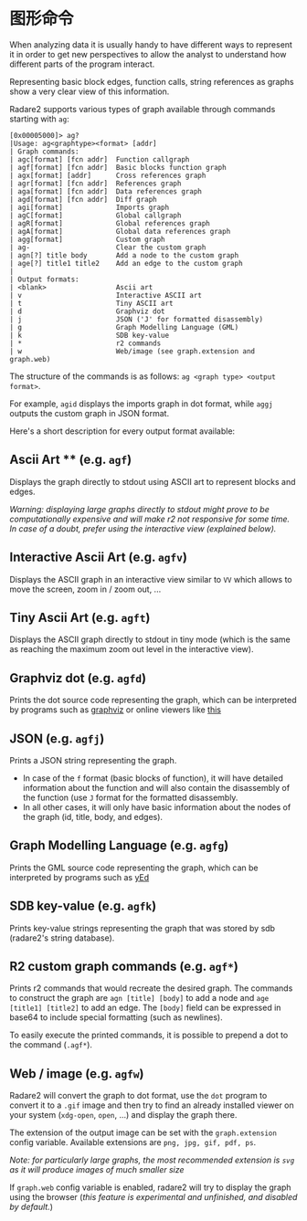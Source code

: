 # 图形命令

When analyzing data it is usually handy to have different ways to represent it in order to get new perspectives to allow the analyst to understand how different parts of the program interact.

Representing basic block edges, function calls, string references as graphs show a very clear view of this information.

Radare2 supports various types of graph available through commands starting with `ag`:

```text
[0x00005000]> ag?
|Usage: ag<graphtype><format> [addr]
| Graph commands:
| agc[format] [fcn addr]  Function callgraph
| agf[format] [fcn addr]  Basic blocks function graph
| agx[format] [addr]      Cross references graph
| agr[format] [fcn addr]  References graph
| aga[format] [fcn addr]  Data references graph
| agd[format] [fcn addr]  Diff graph
| agi[format]             Imports graph
| agC[format]             Global callgraph
| agR[format]             Global references graph
| agA[format]             Global data references graph
| agg[format]             Custom graph
| ag-                     Clear the custom graph
| agn[?] title body       Add a node to the custom graph
| age[?] title1 title2    Add an edge to the custom graph
|
| Output formats:
| <blank>                 Ascii art
| v                       Interactive ASCII art
| t                       Tiny ASCII art
| d                       Graphviz dot
| j                       JSON ('J' for formatted disassembly)
| g                       Graph Modelling Language (GML)
| k                       SDB key-value
| *                       r2 commands
| w                       Web/image (see graph.extension and graph.web)
```

The structure of the commands is as follows: `ag <graph type> <output format>`.

For example, `agid` displays the imports graph in dot format, while `aggj` outputs the custom graph in JSON format.

Here's a short description for every output format available:

## Ascii Art \*\* \(e.g. `agf`\)

Displays the graph directly to stdout using ASCII art to represent blocks and edges.

_Warning: displaying large graphs directly to stdout might prove to be computationally expensive and will make r2 not responsive for some time. In case of a doubt, prefer using the interactive view \(explained below\)._

## Interactive Ascii Art \(e.g. `agfv`\)

Displays the ASCII graph in an interactive view similar to `VV` which allows to move the screen, zoom in / zoom out, ...

## Tiny Ascii Art \(e.g. `agft`\)

Displays the ASCII graph directly to stdout in tiny mode \(which is the same as reaching the maximum zoom out level in the interactive view\).

## Graphviz dot    \(e.g. `agfd`\)

Prints the dot source code representing the graph, which can be interpreted by programs such as [graphviz](https://graphviz.gitlab.io/download/) or online viewers like [this](http://www.webgraphviz.com/)

## JSON    \(e.g. `agfj`\)

Prints a JSON string representing the graph.

* In case of the `f` format \(basic blocks of function\), it will have detailed information about the function and will also contain the disassembly of the function \(use `J` format for the formatted disassembly.
* In all other cases, it will only have basic information about the nodes of the graph \(id, title, body, and edges\).

## Graph Modelling Language \(e.g. `agfg`\)

Prints the GML source code representing the graph, which can be interpreted by programs such as [yEd](https://www.yworks.com/products/yed/download)

## SDB key-value \(e.g. `agfk`\)

Prints key-value strings representing the graph that was stored by sdb \(radare2's string database\).

## R2 custom graph commands \(e.g. `agf*`\)

Prints r2 commands that would recreate the desired graph. The commands to construct the graph are `agn [title] [body]` to add a node and `age [title1] [title2]` to add an edge. The `[body]` field can be expressed in base64 to include special formatting \(such as newlines\).

To easily execute the printed commands, it is possible to prepend a dot to the command \(`.agf*`\).

## Web / image    \(e.g. `agfw`\)

Radare2 will convert the graph to dot format, use the `dot` program to convert it to a `.gif` image and then try to find an already installed viewer on your system \(`xdg-open`, `open`, ...\) and display the graph there.

The extension of the output image can be set with the `graph.extension` config variable. Available extensions are `png, jpg, gif, pdf, ps`.

_Note: for particularly large graphs, the most recommended extension is `svg` as it will produce images of much smaller size_

If `graph.web` config variable is enabled, radare2 will try to display the graph using the browser \(_this feature is experimental and unfinished, and disabled by default._\)

